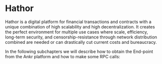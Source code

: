 # Hathor

Hathor is a digital platform for financial transactions and contracts with a unique combination of high scalability and high decentralization. It creates the perfect environment for multiple use cases where scale, efficiency, long-term security, and censorship-resistance through network distribution combined are needed or can drastically cut current costs and bureaucracy.

In the following subchapters we will describe how to obtain the End-point from the Ankr platform and how to make some RPC calls:
